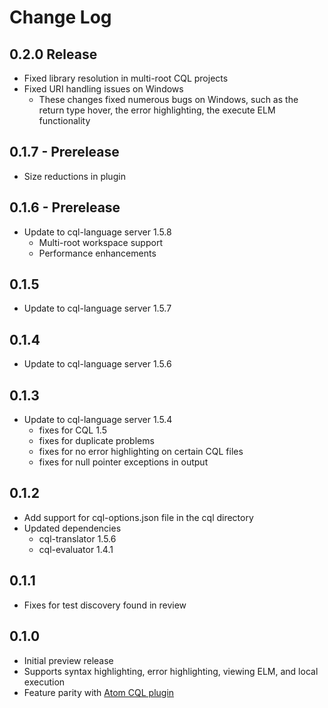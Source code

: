 # Change Log

## 0.2.0 Release

* Fixed library resolution in multi-root CQL projects
* Fixed URI handling issues on Windows
  * These changes fixed numerous bugs on Windows, such as the return type hover, the error highlighting, the execute ELM functionality

## 0.1.7 - Prerelease

* Size reductions in plugin

## 0.1.6 - Prerelease

* Update to cql-language server 1.5.8
  * Multi-root workspace support
  * Performance enhancements

## 0.1.5

* Update to cql-language server 1.5.7

## 0.1.4

* Update to cql-language server 1.5.6

## 0.1.3

* Update to cql-language server 1.5.4
  * fixes for CQL 1.5
  * fixes for duplicate problems
  * fixes for no error highlighting on certain CQL files
  * fixes for null pointer exceptions in output

## 0.1.2

* Add support for cql-options.json file in the cql directory
* Updated dependencies
  * cql-translator 1.5.6
  * cql-evaluator 1.4.1

## 0.1.1

* Fixes for test discovery found in review

## 0.1.0

* Initial preview release
* Supports syntax highlighting, error highlighting, viewing ELM, and local execution
* Feature parity with [Atom CQL plugin](https://github.com/cqframework/atom_cql_support)

